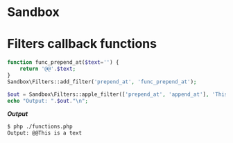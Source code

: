 # Sandbox


# Filters callback functions

```php
function func_prepend_at($text='') {
    return '@@'.$text;
}
Sandbox\Filters::add_filter('prepend_at', 'func_prepend_at');

$out = Sandbox\Filters::apple_filter(['prepend_at', 'append_at'], 'This is a text');
echo "Output: ".$out."\n";
```
***Output***

```bash
$ php ./functions.php
Output: @@This is a text
```


